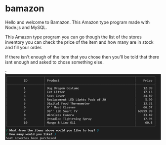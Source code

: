 # bamazon

Hello and welcome to Bamazon. This Amazon type program made with Node.js and MySQL.

This Amazon type program you can go though the list of the stores inventory you can check the price of the item and how many are in stock and fill your order. 

If there isn't enough of the item that you chose then you'll be told that there isnt enough and asked to chose something else.

[](screenShots/start-of-list.png);
[](screenShots/the-rest-of-the-list.png)
[](screenShots/the-amount.png)
![](screenShots/new-full-working.png)
